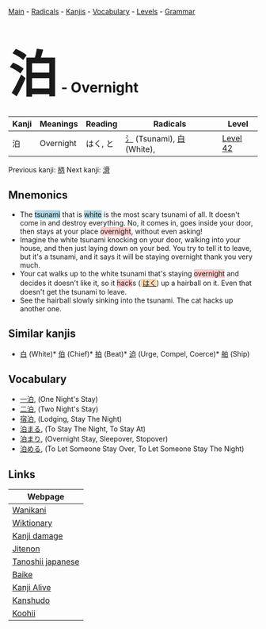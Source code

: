 <style> bigfont {font-size: 100px}</style>
[Main](../README.md) -
[Radicals](../radicals.md) -
[Kanjis](../kanjis.md) -
[Vocabulary](../vocabulary.md) -
[Levels](../levels.md) -
[Grammar](../grammar.md)
# <bigfont> 泊</bigfont> - Overnight 

| Kanji | Meanings | Reading | Radicals | Level |
| --- | --- | --- | --- | --- |
| 泊 | Overnight | はく, と | [氵](../radicals/氵.md) (Tsunami), [白](../radicals/白.md) (White),  | [Level 42](../levels/wk_level42.md) |

Previous kanji: [柄](柄.md) Next kanji: [滑](滑.md) 

## Mnemonics
 * The <span style="background-color:#ADD8E6"> tsunami</span> that is <span style="background-color:#ADD8E6"> white</span> is the most scary tsunami of all. It doesn't come in and destroy everything. No, it comes in, goes inside your door, then stays at your place <span style="background-color:#ffcccb"> overnight</span>, without even asking!
* Imagine the white tsunami knocking on your door, walking into your house, and then just laying down on your bed. You try to tell it to leave, but it's a tsunami, and it says it will be staying overnight thank you very much.
* Your cat walks up to the white tsunami that's staying <span style="background-color:#ffcccb"> overnight</span> and decides it doesn't like it, so it <span style="background-color:#ffcccb"> hack</span>s (<span style="background-color:#fed8b1"> [はく](https://jisho.org/search/はく)</span>) up a hairball on it. Even that doesn't get the tsunami to leave.
* See the hairball slowly sinking into the tsunami. The cat hacks up another one.


## Similar kanjis
 * [白](白.md) (White)* [伯](伯.md) (Chief)* [拍](拍.md) (Beat)* [迫](迫.md) (Urge, Compel, Coerce)* [舶](舶.md) (Ship)


## Vocabulary
 * [一泊](../vocabulary/泊.md), (One Night's Stay)
* [二泊](../vocabulary/泊.md), (Two Night's Stay)
* [宿泊](../vocabulary/泊.md), (Lodging, Stay The Night)
* [泊まる](../vocabulary/泊.md), (To Stay The Night, To Stay At)
* [泊まり](../vocabulary/泊.md), (Overnight Stay, Sleepover, Stopover)
* [泊める](../vocabulary/泊.md), (To Let Someone Stay Over, To Let Someone Stay The Night)



## Links 

| Webpage |
| --- |
| [Wanikani          ](https://www.wanikani.com/kanji/泊) |
| [Wiktionary        ](https://en.wiktionary.org/wiki/泊) |
| [Kanji damage      ](http://www.kanjidamage.com/kanji/search?utf8=✓&q=泊) |
| [Jitenon           ](https://jitenon.com/kanji/泊) |
| [Tanoshii japanese ](https://www.tanoshiijapanese.com/dictionary/kanji.cfm?k=泊) |
| [Baike             ](https://baike.baidu.com/item/泊) |
| [Kanji Alive       ](https://app.kanjialive.com/泊) |
| [Kanshudo          ](https://www.kanshudo.com/searchmn?q=泊) |
| [Koohii            ](https://kanji.koohii.com/study/kanji/泊) |
